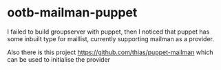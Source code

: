 ootb-mailman-puppet
===================

I failed to build groupserver with puppet, then I noticed that puppet has some inbuilt 
type for maillist, currently supporting mailman as a provider.

Also there is this project https://github.com/thias/puppet-mailman which can be used to initialise the provider
